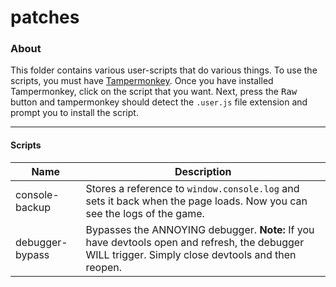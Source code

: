 # patches
### About
This folder contains various user-scripts that do various things. To use the scripts, you must have [Tampermonkey](https://chrome.google.com/webstore/detail/tampermonkey/dhdgffkkebhmkfjojejmpbldmpobfkfo).
Once you have installed Tampermonkey, click on the script that you want.
Next, press the <kbd>Raw</kbd> button and tampermonkey should detect the `.user.js` file extension and prompt you to install the script.
***
#### Scripts
| Name | Description |
| ---  | ---         |
| console-backup | Stores a reference to `window.console.log` and sets it back when the page loads. Now you can see the logs of the game. |
| debugger-bypass | Bypasses the ANNOYING debugger. **Note:** If you have devtools open and refresh, the debugger WILL trigger. Simply close devtools and then reopen. |
